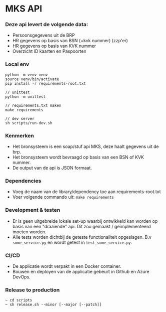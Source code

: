 MKS API
=========

### Deze api levert de volgende data:

- Persoonsgegevens uit de BRP
- HR gegevens op basis van BSN (+kvk nummer) (zzp'er)
- HR gegevens op basis van KVK nummer
- Overzicht ID kaarten en Paspoorten

### Local env
```
python -m venv venv
source venv/bin/activate
pip install -r requirements-root.txt

// unittest
python -m unittest

// requirements.txt maken
make requirements

// dev server
sh scripts/run-dev.sh
```

### Kenmerken
- Het bronsysteem is een soap/stuf api MKS, deze haalt gegevens uit de brp.
- Het bronsysteem wordt bevraagd op basis van een BSN of KVK nummer.
- De output van de api is JSON formaat.

### Dependencies
- Voeg de naam van de library/dependency toe aan requirements-root.txt
- Voer volgende commando uit: `make requirements`


### Development & testen
- Er is geen uitgebreide lokale set-up waarbij ontwikkeld kan worden op basis van een "draaiende" api. Dit zou gemaakt / geïmplementeerd moeten worden.
- Alle tests worden dichtbij de geteste functionaliteit opgeslagen. B.v `some_service.py` en wordt getest in `test_some_service.py`.

### CI/CD
- De applicatie wordt verpakt in een Docker container.
- Bouwen en deployen van de applicatie gebeurt in Github en Azure DevOps.

### Release to production
```
~ cd scripts
~ sh release.sh --minor [--major [--patch]]
```